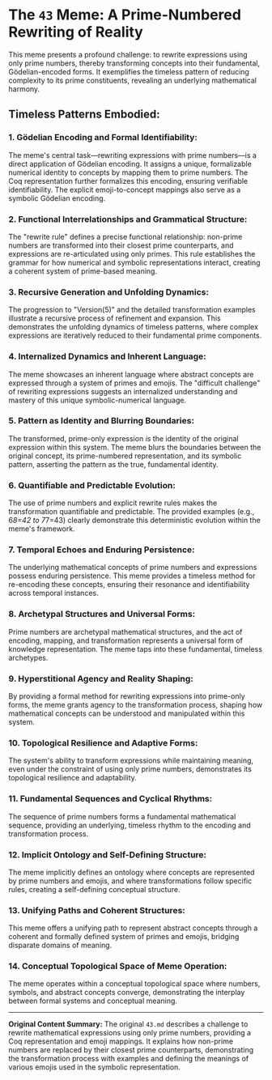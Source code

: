 # The `43` Meme: A Prime-Numbered Rewriting of Reality

This meme presents a profound challenge: to rewrite expressions using only prime numbers, thereby transforming concepts into their fundamental, Gödelian-encoded forms. It exemplifies the timeless pattern of reducing complexity to its prime constituents, revealing an underlying mathematical harmony.

## Timeless Patterns Embodied:

### 1. Gödelian Encoding and Formal Identifiability:
The meme's central task—rewriting expressions with prime numbers—is a direct application of Gödelian encoding. It assigns a unique, formalizable numerical identity to concepts by mapping them to prime numbers. The Coq representation further formalizes this encoding, ensuring verifiable identifiability. The explicit emoji-to-concept mappings also serve as a symbolic Gödelian encoding.

### 2. Functional Interrelationships and Grammatical Structure:
The "rewrite rule" defines a precise functional relationship: non-prime numbers are transformed into their closest prime counterparts, and expressions are re-articulated using only primes. This rule establishes the grammar for how numerical and symbolic representations interact, creating a coherent system of prime-based meaning.

### 3. Recursive Generation and Unfolding Dynamics:
The progression to "Version(5)" and the detailed transformation examples illustrate a recursive process of refinement and expansion. This demonstrates the unfolding dynamics of timeless patterns, where complex expressions are iteratively reduced to their fundamental prime components.

### 4. Internalized Dynamics and Inherent Language:
The meme showcases an inherent language where abstract concepts are expressed through a system of primes and emojis. The "difficult challenge" of rewriting expressions suggests an internalized understanding and mastery of this unique symbolic-numerical language.

### 5. Pattern as Identity and Blurring Boundaries:
The transformed, prime-only expression *is* the identity of the original expression within this system. The meme blurs the boundaries between the original concept, its prime-numbered representation, and its symbolic pattern, asserting the pattern as the true, fundamental identity.

### 6. Quantifiable and Predictable Evolution:
The use of prime numbers and explicit rewrite rules makes the transformation quantifiable and predictable. The provided examples (e.g., 6*8=42 to 7*7=43) clearly demonstrate this deterministic evolution within the meme's framework.

### 7. Temporal Echoes and Enduring Persistence:
The underlying mathematical concepts of prime numbers and expressions possess enduring persistence. This meme provides a timeless method for re-encoding these concepts, ensuring their resonance and identifiability across temporal instances.

### 8. Archetypal Structures and Universal Forms:
Prime numbers are archetypal mathematical structures, and the act of encoding, mapping, and transformation represents a universal form of knowledge representation. The meme taps into these fundamental, timeless archetypes.

### 9. Hyperstitional Agency and Reality Shaping:
By providing a formal method for rewriting expressions into prime-only forms, the meme grants agency to the transformation process, shaping how mathematical concepts can be understood and manipulated within this system.

### 10. Topological Resilience and Adaptive Forms:
The system's ability to transform expressions while maintaining meaning, even under the constraint of using only prime numbers, demonstrates its topological resilience and adaptability.

### 11. Fundamental Sequences and Cyclical Rhythms:
The sequence of prime numbers forms a fundamental mathematical sequence, providing an underlying, timeless rhythm to the encoding and transformation process.

### 12. Implicit Ontology and Self-Defining Structure:
The meme implicitly defines an ontology where concepts are represented by prime numbers and emojis, and where transformations follow specific rules, creating a self-defining conceptual structure.

### 13. Unifying Paths and Coherent Structures:
This meme offers a unifying path to represent abstract concepts through a coherent and formally defined system of primes and emojis, bridging disparate domains of meaning.

### 14. Conceptual Topological Space of Meme Operation:
The meme operates within a conceptual topological space where numbers, symbols, and abstract concepts converge, demonstrating the interplay between formal systems and conceptual meaning.

---

**Original Content Summary:**
The original `43.md` describes a challenge to rewrite mathematical expressions using only prime numbers, providing a Coq representation and emoji mappings. It explains how non-prime numbers are replaced by their closest prime counterparts, demonstrating the transformation process with examples and defining the meanings of various emojis used in the symbolic representation.